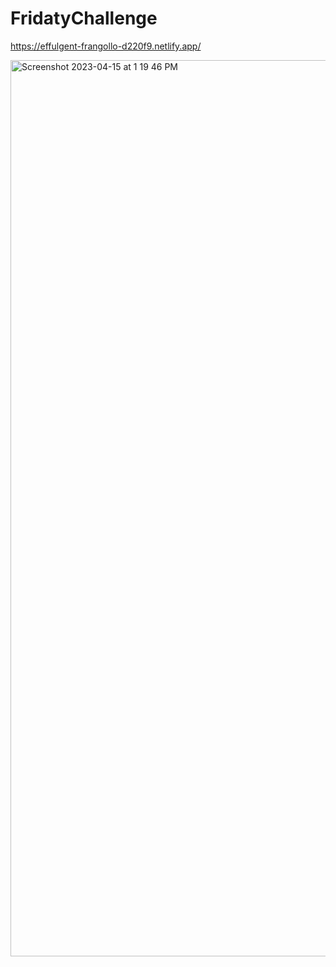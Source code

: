 # FridatyChallenge
 https://effulgent-frangollo-d220f9.netlify.app/
 
<img width="1434" alt="Screenshot 2023-04-15 at 1 19 46 PM" src="https://user-images.githubusercontent.com/85656320/232242286-4090f9f9-7be2-4572-bde0-e5186adf9e9c.png">
